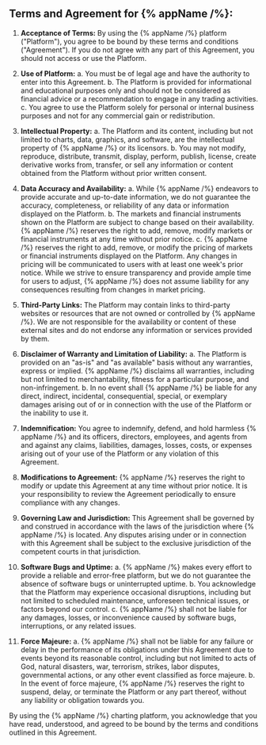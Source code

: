 ## Terms and Agreement for {% appName /%}:

1. **Acceptance of Terms:**
   By using the {% appName /%} platform ("Platform"), you agree to be bound by these terms and conditions ("Agreement"). If you do not agree with any part of this Agreement, you should not access or use the Platform.

2. **Use of Platform:**
   a. You must be of legal age and have the authority to enter into this Agreement.
   b. The Platform is provided for informational and educational purposes only and should not be considered as financial advice or a recommendation to engage in any trading activities.
   c. You agree to use the Platform solely for personal or internal business purposes and not for any commercial gain or redistribution.

3. **Intellectual Property:**
   a. The Platform and its content, including but not limited to charts, data, graphics, and software, are the intellectual property of {% appName /%} or its licensors.
   b. You may not modify, reproduce, distribute, transmit, display, perform, publish, license, create derivative works from, transfer, or sell any information or content obtained from the Platform without prior written consent.

4. **Data Accuracy and Availability:**
   a. While {% appName /%} endeavors to provide accurate and up-to-date information, we do not guarantee the accuracy, completeness, or reliability of any data or information displayed on the Platform.
   b. The markets and financial instruments shown on the Platform are subject to change based on their availability. {% appName /%} reserves the right to add, remove, modify markets or financial instruments at any time without prior notice.
   c. {% appName /%} reserves the right to add, remove, or modify the pricing of markets or financial instruments displayed on the Platform. Any changes in pricing will be communicated to users with at least one week's prior notice. While we strive to ensure transparency and provide ample time for users to adjust, {% appName /%} does not assume liability for any consequences resulting from changes in market pricing.

6. **Third-Party Links:**
   The Platform may contain links to third-party websites or resources that are not owned or controlled by {% appName /%}. We are not responsible for the availability or content of these external sites and do not endorse any information or services provided by them.

7. **Disclaimer of Warranty and Limitation of Liability:**
   a. The Platform is provided on an "as-is" and "as available" basis without any warranties, express or implied. {% appName /%} disclaims all warranties, including but not limited to merchantability, fitness for a particular purpose, and non-infringement.
   b. In no event shall {% appName /%} be liable for any direct, indirect, incidental, consequential, special, or exemplary damages arising out of or in connection with the use of the Platform or the inability to use it.

8. **Indemnification:**
   You agree to indemnify, defend, and hold harmless {% appName /%} and its officers, directors, employees, and agents from and against any claims, liabilities, damages, losses, costs, or expenses arising out of your use of the Platform or any violation of this Agreement.

9. **Modifications to Agreement:**
   {% appName /%} reserves the right to modify or update this Agreement at any time without prior notice. It is your responsibility to review the Agreement periodically to ensure compliance with any changes.

10. **Governing Law and Jurisdiction:**
   This Agreement shall be governed by and construed in accordance with the laws of the jurisdiction where {% appName /%} is located. Any disputes arising under or in connection with this Agreement shall be subject to the exclusive jurisdiction of the competent courts in that jurisdiction.

11. **Software Bugs and Uptime:**
    a. {% appName /%} makes every effort to provide a reliable and error-free platform, but we do not guarantee the absence of software bugs or uninterrupted uptime.
    b. You acknowledge that the Platform may experience occasional disruptions, including but not limited to scheduled maintenance, unforeseen technical issues, or factors beyond our control.
    c. {% appName /%} shall not be liable for any damages, losses, or inconvenience caused by software bugs, interruptions, or any related issues.

12. **Force Majeure:**
    a. {% appName /%} shall not be liable for any failure or delay in the performance of its obligations under this Agreement due to events beyond its reasonable control, including but not limited to acts of God, natural disasters, war, terrorism, strikes, labor disputes, governmental actions, or any other event classified as force majeure.
    b. In the event of force majeure, {% appName /%} reserves the right to suspend, delay, or terminate the Platform or any part thereof, without any liability or obligation towards you.

By using the {% appName /%} charting platform, you acknowledge that you have read, understood, and agreed to be bound by the terms and conditions outlined in this Agreement.
